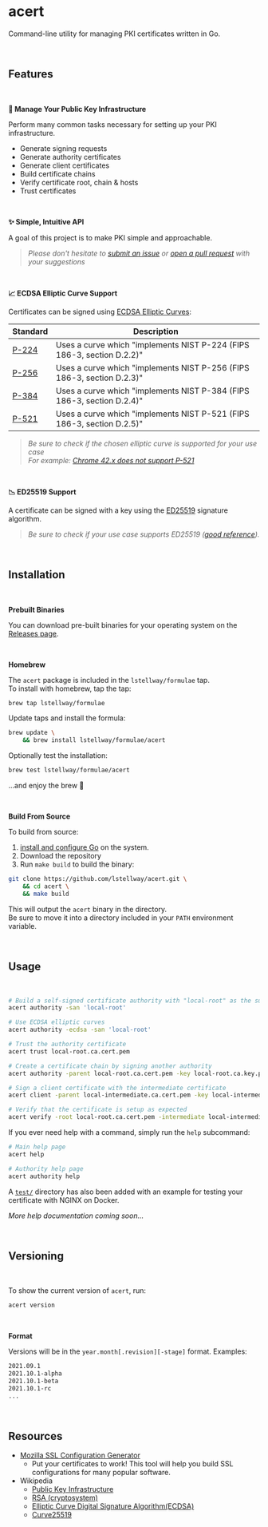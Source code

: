 # acert

Command-line utility for managing PKI certificates written in Go.

<br />

## Features

<br />

**🔐 Manage Your Public Key Infrastructure**

Perform many common tasks necessary for setting up your PKI infrastructure.

-   Generate signing requests
-   Generate authority certificates
-   Generate client certificates
-   Build certificate chains
-   Verify certificate root, chain & hosts
-   Trust certificates

<br />

**✨ Simple, Intuitive API**

A goal of this project is to make PKI simple and approachable.<br />

>_Please don't hesitate to [submit an issue](https://github.com/lstellway/acert/issues) or [open a pull request](https://github.com/lstellway/acert/pulls) with your suggestions_ 

<br />

**📈 ECDSA Elliptic Curve Support**

Certificates can be signed using [ECDSA Elliptic Curves](https://pkg.go.dev/crypto/ecdsa):

| Standard                                         | Description                                                            |
| ------------------------------------------------ | ---------------------------------------------------------------------- |
| [P-224](https://pkg.go.dev/crypto/elliptic#P224) | Uses a curve which "implements NIST P-224 (FIPS 186-3, section D.2.2)" |
| [P-256](https://pkg.go.dev/crypto/elliptic#P256) | Uses a curve which "implements NIST P-256 (FIPS 186-3, section D.2.3)" |
| [P-384](https://pkg.go.dev/crypto/elliptic#P384) | Uses a curve which "implements NIST P-384 (FIPS 186-3, section D.2.4)" |
| [P-521](https://pkg.go.dev/crypto/elliptic#P521) | Uses a curve which "implements NIST P-521 (FIPS 186-3, section D.2.5)" |

>_Be sure to check if the chosen elliptic curve is supported for your use case_<br />
>_For example: [Chrome 42.x does not support P-521](https://bugs.chromium.org/p/chromium/issues/detail?id=478225)_

<br />

**📉 ED25519 Support**

A certificate can be signed with a key using the [ED25519](https://pkg.go.dev/crypto/ed25519@go1.17.1) signature algorithm. <br />

>_Be sure to check if your use case supports ED25519 ([good reference](https://ianix.com/pub/ed25519-deployment.html))._<br />

<br />

## Installation

<br />

**Prebuilt Binaries**

You can download pre-built binaries for your operating system on the [Releases page](https://github.com/lstellway/acert/releases).

<br />

**Homebrew**

The `acert` package is included in the `lstellway/formulae` tap.<br />
To install with homebrew, tap the tap:

```sh
brew tap lstellway/formulae
```

Update taps and install the formula:

```sh
brew update \
    && brew install lstellway/formulae/acert
```

Optionally test the installation:

```sh
brew test lstellway/formulae/acert
```

...and enjoy the brew 🍻

<br />

**Build From Source**

To build from source:

1. [install and configure Go](https://golang.org/doc/install) on the system.
2. Download the repository
3. Run `make build` to build the binary:

```sh
git clone https://github.com/lstellway/acert.git \
    && cd acert \
    && make build
```

This will output the `acert` binary in the directory.<br />
Be sure to move it into a directory included in your `PATH` environment variable.

<br />

## Usage

<br />

```sh
# Build a self-signed certificate authority with "local-root" as the subject alternative name
acert authority -san 'local-root'

# Use ECDSA elliptic curves 
acert authority -ecdsa -san 'local-root'

# Trust the authority certificate
acert trust local-root.ca.cert.pem

# Create a certificate chain by signing another authority
acert authority -parent local-root.ca.cert.pem -key local-root.ca.key.pem -san 'local-intermediate'

# Sign a client certificate with the intermediate certificate
acert client -parent local-intermediate.ca.cert.pem -key local-intermediate.ca.key.pem -san 'test.com,*.test.com'

# Verify that the certificate is setup as expected
acert verify -root local-root.ca.cert.pem -intermediate local-intermediate.ca.cert.pem -hosts 'test.com,*.test.com' test.com.cert.pem
```

If you ever need help with a command, simply run the `help` subcommand:

```sh
# Main help page
acert help

# Authority help page
acert authority help
```

A [`test/`](./test) directory has also been added with an example for testing your certificate with NGINX on Docker. 

_More help documentation coming soon..._

<br />

## Versioning

<br />

To show the current version of `acert`, run:

```sh
acert version
```

<br />

**Format**

Versions will be in the `year.month[.revision][-stage]` format. Examples:

```sh
2021.09.1
2021.10.1-alpha
2021.10.1-beta
2021.10.1-rc
...
```

<br />

## Resources

-   [Mozilla SSL Configuration Generator](https://ssl-config.mozilla.org/)
    -   Put your certificates to work! This tool will help you build SSL configurations for many popular software.
-   Wikipedia
    -   [Public Key Infrastructure](https://en.wikipedia.org/wiki/Public_key_infrastructure)
    -   [RSA (cryptosystem)](<https://en.wikipedia.org/wiki/RSA_(cryptosystem)>)
    -   [Elliptic Curve Digital Signature Algorithm(ECDSA)](https://en.wikipedia.org/wiki/Elliptic_Curve_Digital_Signature_Algorithm)
    -   [Curve25519](https://en.wikipedia.org/wiki/Curve25519)
